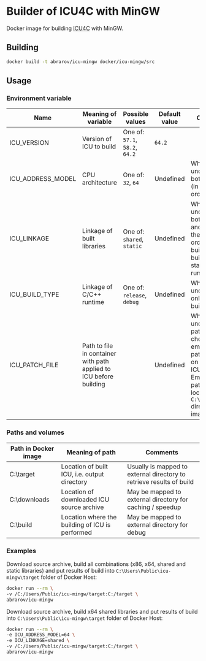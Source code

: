 # Builder of ICU4C with MinGW

Docker image for building [ICU4C](http://site.icu-project.org/) with MinGW.

## Building

```bash
docker build -t abrarov/icu-mingw docker/icu-mingw/src
```

## Usage

### Environment variable

| Name | Meaning of variable | Possible values | Default value | Comments |
|------|---------------------|-----------------|---------------|----------|
| ICU_VERSION | Version of ICU to build | One of: `57.1`, `58.2`, `64.2` | `64.2` | |
| ICU_ADDRESS_MODEL | CPU architecture | One of: `32`, `64` | Undefined | When undefined then both `64` and `32` (in the same order) are built |
| ICU_LINKAGE | Linkage of built libraries | One of: `shared`, `static` | Undefined | When undefined then both `shared` and `static` (in the same order) are built, `static` build uses static C/C++ runtime |
| ICU_BUILD_TYPE | Linkage of C/C++ runtime | One of: `release`, `debug` | Undefined | When undefined then only `release` is built |
| ICU_PATCH_FILE | Path to file in container with path applied to ICU before building |  | Undefined | When undefined the patch is chosen among embedded patches based on version of ICU. Embedded patches are located in `C:\app\patches` directory of image | 

### Paths and volumes

| Path in Docker image | Meaning of path | Comments |
|----------------------|-----------------|----------|
| C:\target | Location of built ICU, i.e. output directory | Usually is mapped to external directory to retrieve results of build |
| C:\downloads | Location of downloaded ICU source archive | May be mapped to external directory for caching / speedup |
| C:\build | Location where the building of ICU is performed | May be mapped to external directory for debug |

### Examples

Download source archive, build all combinations (x86, x64, shared and static libraries) and put results of build into 
`C:\Users\Public\icu-mingw\target` folder of Docker Host:

```bash
docker run --rm \
-v /C:/Users/Public/icu-mingw/target:C:/target \
abrarov/icu-mingw
```

Download source archive, build x64 shared libraries and put results of build into `C:\Users\Public\icu-mingw\target` 
folder of Docker Host:
 
```bash
docker run --rm \
-e ICU_ADDRESS_MODEL=64 \
-e ICU_LINKAGE=shared \ 
-v /C:/Users/Public/icu-mingw/target:C:/target \
abrarov/icu-mingw
```